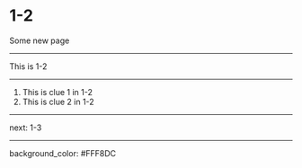 # 1-2
Some new page

---
This is 1-2

---
1. This is clue 1 in 1-2
2. This is clue 2 in 1-2

---
next: 1-3

---
background_color: #FFF8DC
